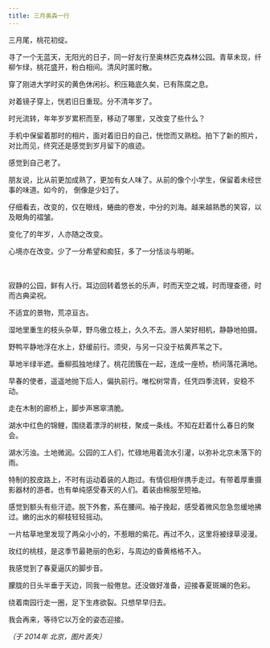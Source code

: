 ```yaml
---
title: 三月奥森一行
---
```


三月尾，桃花初绽。

寻了一个无蓝天，无阳光的日子，同一好友行至奥林匹克森林公园。青草未现，纤柳乍绿，桃花盛开，粉白相间。清风时匿时散。

穿了刚进大学时买的黄色休闲衫。积压箱底久矣，已有陈腐之息。

对着镜子穿上，恍若旧日重现。分不清年岁了。

时光流转，年年岁岁累积而至，移动了哪里，又改变了些什么？


手机中保留着那时的相片，面对着旧日的自己，恍惚而又熟稔。拍下了新的照片，对比而见，终究还是感觉到岁月留下的痕迹。

感觉到自己老了。

朋友说，比从前更加成熟了，更加有女人味了。从前的像个小学生，保留着未经世事的味道。如今的， 倒像是少妇了。

仔细看去，改变的，仅在眼线，蜷曲的卷发，中分的刘海。越来越熟悉的笑容，以及眼角的褶皱。

变化了的年岁，人亦随之改变。

心境亦在改变。少了一分希望和痴狂，多了一分恬淡与明晰。

　 

寂静的公园，鲜有人行。耳边回转着悠长的乐声，时而天空之城，时而理查德，时而古典梁祝。

不适宜的景物，荒凉亘古。

湿地里重生的枝头杂草，野鸟傲立枝上，久久不去。游人架好相机，静静地拍摄。

野鸭平静地浮在水上，舒缓前行。须臾，与另一只没于枯黄芦苇之下。

草地半绿半遮。垂柳孤独地绿了。桃花团簇在一起，连成一座桥。桥间落花满地。

早春的使者，遥遥地抛下后人，偏执前行。唯松树常青，任凭四季流转，安稳不动。

走在木制的廊桥上，脚步声窸窣清脆。

湖水中红色的锦鲤，围绕着漂浮的树枝，聚成一条线。不知在赶着什么春日的聚会。

湖水污浊。土地微润。公园的工人们，忙碌地用着流水引灌，以弥补北京未落下的雨。

特制的胶皮路上，不时有运动着装的人跑过。有情侣相伴携手走过。有带着厚重摄影器材的游者。也有单纯感受春天的人们。着装由棉服至短袖。

感觉到额头有些汗迹。脱下外套，系在腰间。袖子挽起，感受着微风忽急忽缓地拂过。嫩的出水的柳枝轻轻摇动。

一片枯草地里发现了两朵小小的，不惹眼的紫花。再过不久，这里将被绿草浸漫。

玫红的桃枝，是这季节最艳丽的色彩，与周边的昏黄格格不入。

我感觉到了春夏逼仄的脚步音。

朦胧的日头半垂于天边，同我一般倦怠。还没做好准备，迎接春夏斑斓的色彩。

绕着南园行走一圈，足下生疼欲裂。只想早早归去。

我会再来，等待它以万全的姿态迎接。

*（于 2014年 北京，图片丢失）*
